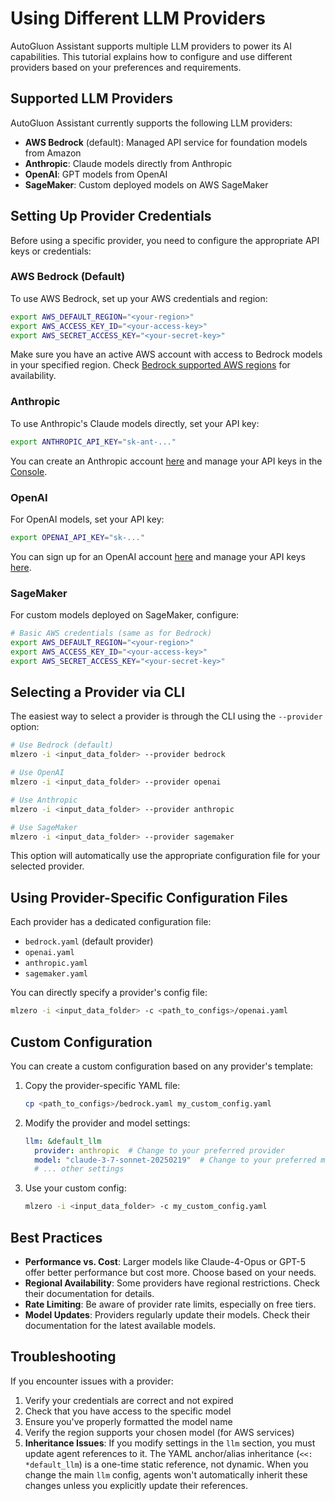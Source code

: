 # Using Different LLM Providers

AutoGluon Assistant supports multiple LLM providers to power its AI capabilities. This tutorial explains how to configure and use different providers based on your preferences and requirements.

## Supported LLM Providers

AutoGluon Assistant currently supports the following LLM providers:

- **AWS Bedrock** (default): Managed API service for foundation models from Amazon
- **Anthropic**: Claude models directly from Anthropic
- **OpenAI**: GPT models from OpenAI
- **SageMaker**: Custom deployed models on AWS SageMaker

## Setting Up Provider Credentials

Before using a specific provider, you need to configure the appropriate API keys or credentials:

### AWS Bedrock (Default)

To use AWS Bedrock, set up your AWS credentials and region:

```bash
export AWS_DEFAULT_REGION="<your-region>"
export AWS_ACCESS_KEY_ID="<your-access-key>"
export AWS_SECRET_ACCESS_KEY="<your-secret-key>"
```

Make sure you have an active AWS account with access to Bedrock models in your specified region. Check [Bedrock supported AWS regions](https://docs.aws.amazon.com/bedrock/latest/userguide/models-regions.html) for availability.

### Anthropic

To use Anthropic's Claude models directly, set your API key:

```bash
export ANTHROPIC_API_KEY="sk-ant-..."
```

You can create an Anthropic account [here](https://console.anthropic.com/) and manage your API keys in the [Console](https://console.anthropic.com/keys).

### OpenAI

For OpenAI models, set your API key:

```bash
export OPENAI_API_KEY="sk-..."
```

You can sign up for an OpenAI account [here](https://platform.openai.com/) and manage your API keys [here](https://platform.openai.com/account/api-keys).

### SageMaker

For custom models deployed on SageMaker, configure:

```bash
# Basic AWS credentials (same as for Bedrock)
export AWS_DEFAULT_REGION="<your-region>"
export AWS_ACCESS_KEY_ID="<your-access-key>"
export AWS_SECRET_ACCESS_KEY="<your-secret-key>"
```

## Selecting a Provider via CLI

The easiest way to select a provider is through the CLI using the `--provider` option:

```bash
# Use Bedrock (default)
mlzero -i <input_data_folder> --provider bedrock

# Use OpenAI
mlzero -i <input_data_folder> --provider openai

# Use Anthropic
mlzero -i <input_data_folder> --provider anthropic

# Use SageMaker
mlzero -i <input_data_folder> --provider sagemaker
```

This option will automatically use the appropriate configuration file for your selected provider.

## Using Provider-Specific Configuration Files

Each provider has a dedicated configuration file:

- `bedrock.yaml` (default provider)
- `openai.yaml`
- `anthropic.yaml`
- `sagemaker.yaml`

You can directly specify a provider's config file:

```bash
mlzero -i <input_data_folder> -c <path_to_configs>/openai.yaml
```

## Custom Configuration

You can create a custom configuration based on any provider's template:

1. Copy the provider-specific YAML file:
   ```bash
   cp <path_to_configs>/bedrock.yaml my_custom_config.yaml
   ```

2. Modify the provider and model settings:
   ```yaml
   llm: &default_llm
     provider: anthropic  # Change to your preferred provider
     model: "claude-3-7-sonnet-20250219"  # Change to your preferred model
     # ... other settings
   ```

3. Use your custom config:
   ```bash
   mlzero -i <input_data_folder> -c my_custom_config.yaml
   ```


## Best Practices

- **Performance vs. Cost**: Larger models like Claude-4-Opus or GPT-5 offer better performance but cost more. Choose based on your needs.
- **Regional Availability**: Some providers have regional restrictions. Check their documentation for details.
- **Rate Limiting**: Be aware of provider rate limits, especially on free tiers.
- **Model Updates**: Providers regularly update their models. Check their documentation for the latest available models.

## Troubleshooting

If you encounter issues with a provider:

1. Verify your credentials are correct and not expired
2. Check that you have access to the specific model
3. Ensure you've properly formatted the model name
4. Verify the region supports your chosen model (for AWS services)
5. **Inheritance Issues**: If you modify settings in the `llm` section, you must update agent references to it. The YAML anchor/alias inheritance (`<<: *default_llm`) is a one-time static reference, not dynamic. When you change the main `llm` config, agents won't automatically inherit these changes unless you explicitly update their references.